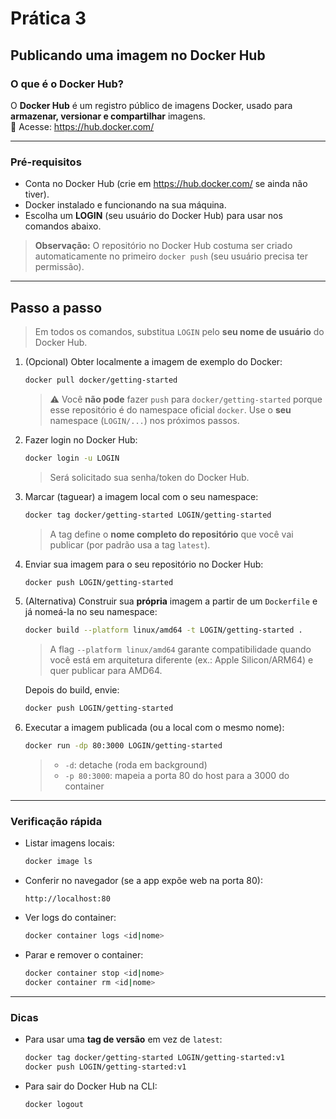 # Prática 3
## Publicando uma imagem no Docker Hub

### O que é o Docker Hub?
O **Docker Hub** é um registro público de imagens Docker, usado para **armazenar, versionar e compartilhar** imagens.  
🔗 Acesse: https://hub.docker.com/

---

### Pré-requisitos
- Conta no Docker Hub (crie em https://hub.docker.com/ se ainda não tiver).
- Docker instalado e funcionando na sua máquina.
- Escolha um **LOGIN** (seu usuário do Docker Hub) para usar nos comandos abaixo.

> **Observação:** O repositório no Docker Hub costuma ser criado automaticamente no primeiro `docker push` (seu usuário precisa ter permissão).

---

## Passo a passo

> Em todos os comandos, substitua `LOGIN` pelo **seu nome de usuário** do Docker Hub.

1. (Opcional) Obter localmente a imagem de exemplo do Docker:
   ```bash
   docker pull docker/getting-started
   ```
   > ⚠️ Você **não pode** fazer `push` para `docker/getting-started` porque esse repositório é do namespace oficial `docker`. Use o **seu** namespace (`LOGIN/...`) nos próximos passos.

2. Fazer login no Docker Hub:
   ```bash
   docker login -u LOGIN
   ```
   > Será solicitado sua senha/token do Docker Hub.

3. Marcar (taguear) a imagem local com o seu namespace:
   ```bash
   docker tag docker/getting-started LOGIN/getting-started
   ```
   > A tag define o **nome completo do repositório** que você vai publicar (por padrão usa a tag `latest`).

4. Enviar sua imagem para o seu repositório no Docker Hub:
   ```bash
   docker push LOGIN/getting-started
   ```

5. (Alternativa) Construir sua **própria** imagem a partir de um `Dockerfile` e já nomeá-la no seu namespace:
   ```bash
   docker build --platform linux/amd64 -t LOGIN/getting-started .
   ```
   > A flag `--platform linux/amd64` garante compatibilidade quando você está em arquitetura diferente (ex.: Apple Silicon/ARM64) e quer publicar para AMD64.

   Depois do build, envie:
   ```bash
   docker push LOGIN/getting-started
   ```

6. Executar a imagem publicada (ou a local com o mesmo nome):
   ```bash
   docker run -dp 80:3000 LOGIN/getting-started
   ```
   > - `-d`: detache (roda em background)  
   > - `-p 80:3000`: mapeia a porta 80 do host para a 3000 do container

---

### Verificação rápida

- Listar imagens locais:
  ```bash
  docker image ls
  ```

- Conferir no navegador (se a app expõe web na porta 80):
  ```
  http://localhost:80
  ```

- Ver logs do container:
  ```bash
  docker container logs <id|nome>
  ```

- Parar e remover o container:
  ```bash
  docker container stop <id|nome>
  docker container rm <id|nome>
  ```

---

### Dicas

- Para usar uma **tag de versão** em vez de `latest`:
  ```bash
  docker tag docker/getting-started LOGIN/getting-started:v1
  docker push LOGIN/getting-started:v1
  ```

- Para sair do Docker Hub na CLI:
  ```bash
  docker logout
  ```
